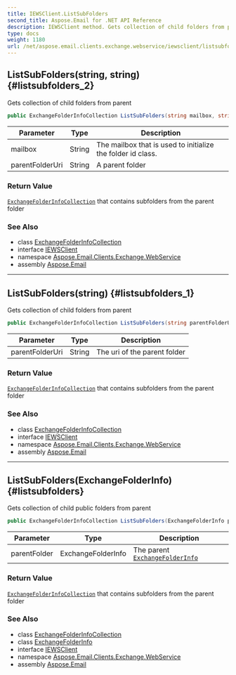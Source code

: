 ```yaml
---
title: IEWSClient.ListSubFolders
second_title: Aspose.Email for .NET API Reference
description: IEWSClient method. Gets collection of child folders from parent
type: docs
weight: 1180
url: /net/aspose.email.clients.exchange.webservice/iewsclient/listsubfolders/
---
```

## ListSubFolders(string, string) {#listsubfolders_2}

Gets collection of child folders from parent

```csharp
public ExchangeFolderInfoCollection ListSubFolders(string mailbox, string parentFolderUri)
```

| Parameter | Type | Description |
| --- | --- | --- |
| mailbox | String | The mailbox that is used to initialize the folder id class. |
| parentFolderUri | String | A parent folder |

### Return Value

[`ExchangeFolderInfoCollection`](../../../aspose.email.clients.exchange/exchangefolderinfocollection/) that contains subfolders from the parent folder

### See Also

* class [ExchangeFolderInfoCollection](../../../aspose.email.clients.exchange/exchangefolderinfocollection/)
* interface [IEWSClient](../)
* namespace [Aspose.Email.Clients.Exchange.WebService](../../iewsclient/)
* assembly [Aspose.Email](../../../)

---

## ListSubFolders(string) {#listsubfolders_1}

Gets collection of child folders from parent

```csharp
public ExchangeFolderInfoCollection ListSubFolders(string parentFolderUri)
```

| Parameter | Type | Description |
| --- | --- | --- |
| parentFolderUri | String | The uri of the parent folder |

### Return Value

[`ExchangeFolderInfoCollection`](../../../aspose.email.clients.exchange/exchangefolderinfocollection/) that contains subfolders from the parent folder

### See Also

* class [ExchangeFolderInfoCollection](../../../aspose.email.clients.exchange/exchangefolderinfocollection/)
* interface [IEWSClient](../)
* namespace [Aspose.Email.Clients.Exchange.WebService](../../iewsclient/)
* assembly [Aspose.Email](../../../)

---

## ListSubFolders(ExchangeFolderInfo) {#listsubfolders}

Gets collection of child public folders from parent

```csharp
public ExchangeFolderInfoCollection ListSubFolders(ExchangeFolderInfo parentFolder)
```

| Parameter | Type | Description |
| --- | --- | --- |
| parentFolder | ExchangeFolderInfo | The parent [`ExchangeFolderInfo`](../../../aspose.email.clients.exchange/exchangefolderinfo/) |

### Return Value

[`ExchangeFolderInfoCollection`](../../../aspose.email.clients.exchange/exchangefolderinfocollection/) that contains subfolders from the parent folder

### See Also

* class [ExchangeFolderInfoCollection](../../../aspose.email.clients.exchange/exchangefolderinfocollection/)
* class [ExchangeFolderInfo](../../../aspose.email.clients.exchange/exchangefolderinfo/)
* interface [IEWSClient](../)
* namespace [Aspose.Email.Clients.Exchange.WebService](../../iewsclient/)
* assembly [Aspose.Email](../../../)


